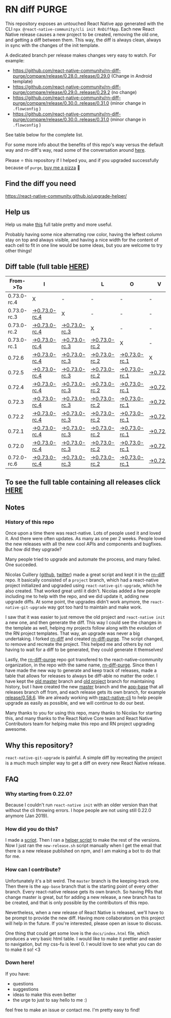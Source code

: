 # RN diff PURGE

This repository exposes an untouched React Native app generated with the CLI
`npx @react-native-community/cli init RnDiffApp`. Each new React Native release causes a new project to be created, removing the old one, and getting a diff between them. This way, the diff is always clean, always in sync with the changes of the init template.

A dedicated branch per release makes changes very easy
to watch. For example:

* https://github.com/react-native-community/rn-diff-purge/compare/release/0.28.0..release/0.29.0
(Change in Android template)
* https://github.com/react-native-community/rn-diff-purge/compare/release/0.29.0..release/0.29.2
(no change)
* https://github.com/react-native-community/rn-diff-purge/compare/release/0.30.0..release/0.31.0
(minor change in `.flowconfig` )
* https://github.com/react-native-community/rn-diff-purge/compare/release/0.30.0..release/0.31.0
(minor change in `.flowconfig` )

See table below for the complete list.

For some more info about the benefits of this repo's way versus the default way and rn-diff's way, read some of the conversation around [here](https://github.com/react-native-community/discussions-and-proposals/issues/68#issuecomment-452227478).

Please :star: this repository if I helped you, and if you upgraded successfully because of `purge`, [buy me a pizza](https://www.buymeacoffee.com/pvinis) :pizza:

## Find the diff you need
https://react-native-community.github.io/upgrade-helper/

## Help us
Help us make [this](https://react-native-community.github.io/rn-diff-purge) full table pretty and more useful.

Probably having some nice alternating row color, having the leftest column stay on top and always visible, and having a nice width for the content of each cell to fit in one line would be some ideas, but you are welcome to try other things!

## Diff table (full table [HERE](https://react-native-community.github.io/rn-diff-purge/))

| From->To    | I                                                                                                                         |                                                                                                                           | L                                                                                                                         | O                                                                                                                         | V                                                                                                               | E                                                                                                               |                                                                                                                 | D                                                                                                               | I                                                                                                               | F                                                                                                               | F                                                                                                               | S |
| ----------- | ------------------------------------------------------------------------------------------------------------------------- | ------------------------------------------------------------------------------------------------------------------------- | ------------------------------------------------------------------------------------------------------------------------- | ------------------------------------------------------------------------------------------------------------------------- | --------------------------------------------------------------------------------------------------------------- | --------------------------------------------------------------------------------------------------------------- | --------------------------------------------------------------------------------------------------------------- | --------------------------------------------------------------------------------------------------------------- | --------------------------------------------------------------------------------------------------------------- | --------------------------------------------------------------------------------------------------------------- | --------------------------------------------------------------------------------------------------------------- | - |
| 0.73.0-rc.4 | X                                                                                                                         | -                                                                                                                         | -                                                                                                                         | -                                                                                                                         | -                                                                                                               | -                                                                                                               | -                                                                                                               | -                                                                                                               | -                                                                                                               | -                                                                                                               | -                                                                                                               | - |
| 0.73.0-rc.3 | [->0.73.0-rc.4](https://github.com/react-native-community/rn-diff-purge/compare/release/0.73.0-rc.3..release/0.73.0-rc.4) | X                                                                                                                         | -                                                                                                                         | -                                                                                                                         | -                                                                                                               | -                                                                                                               | -                                                                                                               | -                                                                                                               | -                                                                                                               | -                                                                                                               | -                                                                                                               | - |
| 0.73.0-rc.2 | [->0.73.0-rc.4](https://github.com/react-native-community/rn-diff-purge/compare/release/0.73.0-rc.2..release/0.73.0-rc.4) | [->0.73.0-rc.3](https://github.com/react-native-community/rn-diff-purge/compare/release/0.73.0-rc.2..release/0.73.0-rc.3) | X                                                                                                                         | -                                                                                                                         | -                                                                                                               | -                                                                                                               | -                                                                                                               | -                                                                                                               | -                                                                                                               | -                                                                                                               | -                                                                                                               | - |
| 0.73.0-rc.1 | [->0.73.0-rc.4](https://github.com/react-native-community/rn-diff-purge/compare/release/0.73.0-rc.1..release/0.73.0-rc.4) | [->0.73.0-rc.3](https://github.com/react-native-community/rn-diff-purge/compare/release/0.73.0-rc.1..release/0.73.0-rc.3) | [->0.73.0-rc.2](https://github.com/react-native-community/rn-diff-purge/compare/release/0.73.0-rc.1..release/0.73.0-rc.2) | X                                                                                                                         | -                                                                                                               | -                                                                                                               | -                                                                                                               | -                                                                                                               | -                                                                                                               | -                                                                                                               | -                                                                                                               | - |
| 0.72.6      | [->0.73.0-rc.4](https://github.com/react-native-community/rn-diff-purge/compare/release/0.72.6..release/0.73.0-rc.4)      | [->0.73.0-rc.3](https://github.com/react-native-community/rn-diff-purge/compare/release/0.72.6..release/0.73.0-rc.3)      | [->0.73.0-rc.2](https://github.com/react-native-community/rn-diff-purge/compare/release/0.72.6..release/0.73.0-rc.2)      | [->0.73.0-rc.1](https://github.com/react-native-community/rn-diff-purge/compare/release/0.72.6..release/0.73.0-rc.1)      | X                                                                                                               | -                                                                                                               | -                                                                                                               | -                                                                                                               | -                                                                                                               | -                                                                                                               | -                                                                                                               | - |
| 0.72.5      | [->0.73.0-rc.4](https://github.com/react-native-community/rn-diff-purge/compare/release/0.72.5..release/0.73.0-rc.4)      | [->0.73.0-rc.3](https://github.com/react-native-community/rn-diff-purge/compare/release/0.72.5..release/0.73.0-rc.3)      | [->0.73.0-rc.2](https://github.com/react-native-community/rn-diff-purge/compare/release/0.72.5..release/0.73.0-rc.2)      | [->0.73.0-rc.1](https://github.com/react-native-community/rn-diff-purge/compare/release/0.72.5..release/0.73.0-rc.1)      | [->0.72.6](https://github.com/react-native-community/rn-diff-purge/compare/release/0.72.5..release/0.72.6)      | X                                                                                                               | -                                                                                                               | -                                                                                                               | -                                                                                                               | -                                                                                                               | -                                                                                                               | - |
| 0.72.4      | [->0.73.0-rc.4](https://github.com/react-native-community/rn-diff-purge/compare/release/0.72.4..release/0.73.0-rc.4)      | [->0.73.0-rc.3](https://github.com/react-native-community/rn-diff-purge/compare/release/0.72.4..release/0.73.0-rc.3)      | [->0.73.0-rc.2](https://github.com/react-native-community/rn-diff-purge/compare/release/0.72.4..release/0.73.0-rc.2)      | [->0.73.0-rc.1](https://github.com/react-native-community/rn-diff-purge/compare/release/0.72.4..release/0.73.0-rc.1)      | [->0.72.6](https://github.com/react-native-community/rn-diff-purge/compare/release/0.72.4..release/0.72.6)      | [->0.72.5](https://github.com/react-native-community/rn-diff-purge/compare/release/0.72.4..release/0.72.5)      | X                                                                                                               | -                                                                                                               | -                                                                                                               | -                                                                                                               | -                                                                                                               | - |
| 0.72.3      | [->0.73.0-rc.4](https://github.com/react-native-community/rn-diff-purge/compare/release/0.72.3..release/0.73.0-rc.4)      | [->0.73.0-rc.3](https://github.com/react-native-community/rn-diff-purge/compare/release/0.72.3..release/0.73.0-rc.3)      | [->0.73.0-rc.2](https://github.com/react-native-community/rn-diff-purge/compare/release/0.72.3..release/0.73.0-rc.2)      | [->0.73.0-rc.1](https://github.com/react-native-community/rn-diff-purge/compare/release/0.72.3..release/0.73.0-rc.1)      | [->0.72.6](https://github.com/react-native-community/rn-diff-purge/compare/release/0.72.3..release/0.72.6)      | [->0.72.5](https://github.com/react-native-community/rn-diff-purge/compare/release/0.72.3..release/0.72.5)      | [->0.72.4](https://github.com/react-native-community/rn-diff-purge/compare/release/0.72.3..release/0.72.4)      | X                                                                                                               | -                                                                                                               | -                                                                                                               | -                                                                                                               | - |
| 0.72.2      | [->0.73.0-rc.4](https://github.com/react-native-community/rn-diff-purge/compare/release/0.72.2..release/0.73.0-rc.4)      | [->0.73.0-rc.3](https://github.com/react-native-community/rn-diff-purge/compare/release/0.72.2..release/0.73.0-rc.3)      | [->0.73.0-rc.2](https://github.com/react-native-community/rn-diff-purge/compare/release/0.72.2..release/0.73.0-rc.2)      | [->0.73.0-rc.1](https://github.com/react-native-community/rn-diff-purge/compare/release/0.72.2..release/0.73.0-rc.1)      | [->0.72.6](https://github.com/react-native-community/rn-diff-purge/compare/release/0.72.2..release/0.72.6)      | [->0.72.5](https://github.com/react-native-community/rn-diff-purge/compare/release/0.72.2..release/0.72.5)      | [->0.72.4](https://github.com/react-native-community/rn-diff-purge/compare/release/0.72.2..release/0.72.4)      | [->0.72.3](https://github.com/react-native-community/rn-diff-purge/compare/release/0.72.2..release/0.72.3)      | X                                                                                                               | -                                                                                                               | -                                                                                                               | - |
| 0.72.1      | [->0.73.0-rc.4](https://github.com/react-native-community/rn-diff-purge/compare/release/0.72.1..release/0.73.0-rc.4)      | [->0.73.0-rc.3](https://github.com/react-native-community/rn-diff-purge/compare/release/0.72.1..release/0.73.0-rc.3)      | [->0.73.0-rc.2](https://github.com/react-native-community/rn-diff-purge/compare/release/0.72.1..release/0.73.0-rc.2)      | [->0.73.0-rc.1](https://github.com/react-native-community/rn-diff-purge/compare/release/0.72.1..release/0.73.0-rc.1)      | [->0.72.6](https://github.com/react-native-community/rn-diff-purge/compare/release/0.72.1..release/0.72.6)      | [->0.72.5](https://github.com/react-native-community/rn-diff-purge/compare/release/0.72.1..release/0.72.5)      | [->0.72.4](https://github.com/react-native-community/rn-diff-purge/compare/release/0.72.1..release/0.72.4)      | [->0.72.3](https://github.com/react-native-community/rn-diff-purge/compare/release/0.72.1..release/0.72.3)      | [->0.72.2](https://github.com/react-native-community/rn-diff-purge/compare/release/0.72.1..release/0.72.2)      | X                                                                                                               | -                                                                                                               | - |
| 0.72.0      | [->0.73.0-rc.4](https://github.com/react-native-community/rn-diff-purge/compare/release/0.72.0..release/0.73.0-rc.4)      | [->0.73.0-rc.3](https://github.com/react-native-community/rn-diff-purge/compare/release/0.72.0..release/0.73.0-rc.3)      | [->0.73.0-rc.2](https://github.com/react-native-community/rn-diff-purge/compare/release/0.72.0..release/0.73.0-rc.2)      | [->0.73.0-rc.1](https://github.com/react-native-community/rn-diff-purge/compare/release/0.72.0..release/0.73.0-rc.1)      | [->0.72.6](https://github.com/react-native-community/rn-diff-purge/compare/release/0.72.0..release/0.72.6)      | [->0.72.5](https://github.com/react-native-community/rn-diff-purge/compare/release/0.72.0..release/0.72.5)      | [->0.72.4](https://github.com/react-native-community/rn-diff-purge/compare/release/0.72.0..release/0.72.4)      | [->0.72.3](https://github.com/react-native-community/rn-diff-purge/compare/release/0.72.0..release/0.72.3)      | [->0.72.2](https://github.com/react-native-community/rn-diff-purge/compare/release/0.72.0..release/0.72.2)      | [->0.72.1](https://github.com/react-native-community/rn-diff-purge/compare/release/0.72.0..release/0.72.1)      | X                                                                                                               | - |
| 0.72.0-rc.6 | [->0.73.0-rc.4](https://github.com/react-native-community/rn-diff-purge/compare/release/0.72.0-rc.6..release/0.73.0-rc.4) | [->0.73.0-rc.3](https://github.com/react-native-community/rn-diff-purge/compare/release/0.72.0-rc.6..release/0.73.0-rc.3) | [->0.73.0-rc.2](https://github.com/react-native-community/rn-diff-purge/compare/release/0.72.0-rc.6..release/0.73.0-rc.2) | [->0.73.0-rc.1](https://github.com/react-native-community/rn-diff-purge/compare/release/0.72.0-rc.6..release/0.73.0-rc.1) | [->0.72.6](https://github.com/react-native-community/rn-diff-purge/compare/release/0.72.0-rc.6..release/0.72.6) | [->0.72.5](https://github.com/react-native-community/rn-diff-purge/compare/release/0.72.0-rc.6..release/0.72.5) | [->0.72.4](https://github.com/react-native-community/rn-diff-purge/compare/release/0.72.0-rc.6..release/0.72.4) | [->0.72.3](https://github.com/react-native-community/rn-diff-purge/compare/release/0.72.0-rc.6..release/0.72.3) | [->0.72.2](https://github.com/react-native-community/rn-diff-purge/compare/release/0.72.0-rc.6..release/0.72.2) | [->0.72.1](https://github.com/react-native-community/rn-diff-purge/compare/release/0.72.0-rc.6..release/0.72.1) | [->0.72.0](https://github.com/react-native-community/rn-diff-purge/compare/release/0.72.0-rc.6..release/0.72.0) | X |

## To see the full table containing all releases click [HERE](https://react-native-community.github.io/rn-diff-purge/)

## Notes

### History of this repo

Once upon a time there was react-native. Lots of people used it and loved it. And there were often updates. As many as one per 2 weeks. People loved the new releases with all the new cool APIs and components and bugfixes. But how did they upgrade?

Many people tried to upgrade and automate the process, and many failed. One succeded.

Nicolas Cuillery ([github](https://github.com/ncuillery), [twitter](https://twitter.com/ncuillery)) made a great script and kept it in the [rn-diff](https://github.com/ncuillery/rn-diff) repo. It basically consisted of a `project` branch, which had a react-native project initialized and upgraded using `react-native-git-upgrade`, which he also created. That worked great until it didn't. Nicolas added a few people including me to help with the repo, and we did update it, adding new upgrade diffs. At some point, the upgrades didn't work anymore, the `react-native-git-upgrade` way got too hard to maintain and make work.

I saw that it was easier to just remove the old project and `react-native init` a new one, and then generate the diff. This way I could see the changes in the template as well, helping my projects follow along with the evolution of the RN project templates. That way, an upgrade was never a big undertaking. I forked [rn-diff](https://github.com/ncuillery/rn-diff) and created [rn-diff-purge](https://github.com/react-native-community/rn-diff-purge). The script changed, to remove and recreate the project. This helped me and others by not having to wait for a diff to be generated, they could generate it themselves!

Lastly, the [rn-diff-purge](https://github.com/react-native-community/rn-diff-purge) repo got transfered to the react-native-community organization, in the repo with the same name, [rn-diff-purge](https://github.com/react-native-community/rn-diff-purge). Since then I have made the new way to generate and keep track of releases, made a table that allows for releases to always be diff-able no matter the order. I have kept the [old master](https://github.com/react-native-community/rn-diff-purge/tree/old/master) branch and [old project](https://github.com/react-native-community/rn-diff-purge/tree/old/project) branch for maintaining history, but I have created the new [master](https://github.com/react-native-community/rn-diff-purge/tree/master) branch and the [app-base](https://github.com/react-native-community/rn-diff-purge/tree/app-base) that all releases branch off from, and each release gets its own branch, for example [release/0.58.6](https://github.com/react-native-community/rn-diff-purge/tree/release/0.58.6). We are already working with [react-native-cli](https://github.com/react-native-community/react-native-cli) to help people upgrade as easily as possible, and we will continue to do our best.

Many thanks to you for using this repo, many thanks to Nicolas for starting this, and many thanks to the React Native Core team and React Native Contributors team for helping make this repo and RN project upgrading awesome.

## Why this repository?
`react-native-git-upgrade` is painful. A simple diff by recreating the project is a much much simpler way to get a diff on every new React Native release.

## FAQ

### Why starting from 0.22.0?

Because I couldn't run `react-native init` with an older version than that without the cli throwing errors. I hope people are not using still 0.22.0 anymore (Jan 2019).

### How did you do this?

I made a [script](https://github.com/react-native-community/rn-diff-purge/blob/master/new-release.sh). Then I ran a [helper script](https://github.com/react-native-community/rn-diff-purge/blob/master/new-release.sh) to make the rest of the versions.
Now I just ran the `new-release.sh` script manually when I get the email that there is a new release published on npm, and I am making a bot to do that for me.

### How can I contribute?

Unfortunately it's a bit weird. The `master` branch is the keeping-track one. Then there is the `app-base` branch that is the starting point of every other branch. Every react-native release gets its own branch. So having PRs that change master is great, but for adding a new release, a new branch has to be created, and that is only possible by the contributors of this repo.

Nevertheless, when a new release of React Native is released, we'll have to be prompt to provide
the new diff. Having more collaborators on this project will help in the future. If you're interested, please open an issue to discuss.

One thing that could get some love is the `docs/index.html` file, which produces a very basic html table. I would like to make it prettier and easier to navigation, but my css-fu is level 0. I would love to see what you can do to make it so! <3

### Down here!

If you have:
- questions
- suggestions
- ideas to make this even better
- the urge to just to say hello to me :)

feel free to make an issue or contact me. I'm pretty easy to find!
